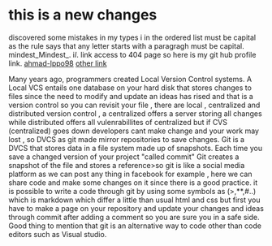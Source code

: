 # this is a new changes
discovered some mistakes in my types i in the ordered list must be capital as the rule says that any letter starts with a paragragh must be capital.
mindest_Mindest_.
i*I*.
link access to 404 page so here is my git hub profile link.
[ahmad-lppo98](https://github.com/Ahmad-loop98)
[other link](https://www.w3schools.com/)

Many years ago, programmers created Local Version Control systems. A Local VCS entails one database on your hard disk that stores changes to files since the need to modify and update an ideas has rised and that is a version control so you can revisit your file , there are local , centralized and distributed version control , a centralized offers a server storing all changes while distributed offers all vulenrabillites of centralized but if CVS (centralized) goes down developers cant make change and your work may lost , so DVCS as git made mirror repositories to save changes. Git is a DVCS that stores data in a file system made up of snapshots. Each time you save a changed version of your project "called commit" Git creates a snapshot of the file and stores a reference>so git is like a social media platform as we can post any thing in facebook for example , here we can share code and make some changes on it since there is a good practice. it is possible to write a code through git by using some symbols as (>,**,#..) which is markdown which differ a little than usual html and css but first you have to make a page on your repository and update your changes and ideas through commit after adding a comment so you are sure you in a safe side. Good thing to mention that git is an alternative way to code other than code editors such as Visual studio.